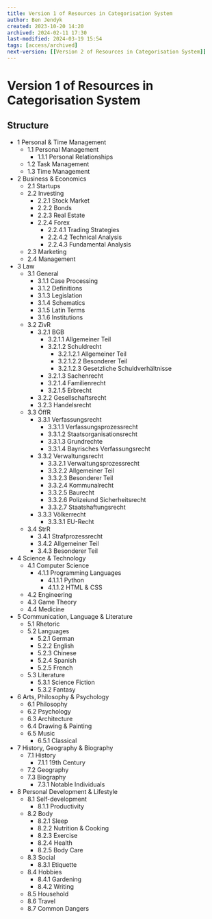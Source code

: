 ```yaml
---
title: Version 1 of Resources in Categorisation System
author: Ben Jendyk
created: 2023-10-20 14:20
archived: 2024-02-11 17:30
last-modified: 2024-03-19 15:54
tags: [access/archived]
next-version: [[Version 2 of Resources in Categorisation System]]
---
```


# Version 1 of Resources in Categorisation System

## Structure

- 1 Personal & Time Management
	- 1.1 Personal Management
		- 1.1.1 Personal Relationships
	 - 1.2 Task Management
	 - 1.3 Time Management
- 2 Business & Economics
	- 2.1 Startups
	- 2.2 Investing
		 - 2.2.1 Stock Market
		 - 2.2.2 Bonds
		 - 2.2.3 Real Estate
		 - 2.2.4 Forex
			 - 2.2.4.1 Trading Strategies
			 - 2.2.4.2 Technical Analysis
			 - 2.2.4.3 Fundamental Analysis          
	- 2.3 Marketing
	- 2.4 Management
- 3 Law
	 - 3.1 General
		  - 3.1.1 Case Processing
		  - 3.1.2 Definitions
		  - 3.1.3 Legislation
		  - 3.1.4 Schematics
		  - 3.1.5 Latin Terms
		  - 3.1.6 Institutions
	 - 3.2 ZivR
		  - 3.2.1 BGB
			- 3.2.1.1 Allgemeiner Teil
			- 3.2.1.2 Schuldrecht
				- 3.2.1.2.1 Allgemeiner Teil
				 - 3.2.1.2.2 Besonderer Teil
				 - 3.2.1.2.3 Gesetzliche Schuldverhältnisse
			- 3.2.1.3 Sachenrecht
			- 3.2.1.4 Familienrecht
			- 3.2.1.5 Erbrecht
		  - 3.2.2 Gesellschaftsrecht
		  - 3.2.3 Handelsrecht
	 - 3.3 ÖffR
		- 3.3.1 Verfassungsrecht
			- 3.3.1.1 Verfassungsprozessrecht
			- 3.3.1.2 Staatsorganisationsrecht
			- 3.3.1.3 Grundrechte
			- 3.3.1.4 Bayrisches Verfassungsrecht 
		- 3.3.2 Verwaltungsrecht
			- 3.3.2.1 Verwaltungsprozessrecht
			- 3.3.2.2 Allgemeiner Teil
			- 3.3.2.3 Besonderer Teil
			- 3.3.2.4 Kommunalrecht
			- 3.3.2.5 Baurecht
			- 3.3.2.6 Polizeiund Sicherheitsrecht
			- 3.3.2.7 Staatshaftungsrecht
		- 3.3.3 Völkerrecht
			- 3.3.3.1 EU-Recht
	 - 3.4 StrR
		- 3.4.1 Strafprozessrecht
		 - 3.4.2 Allgemeiner Teil
		 - 3.4.3 Besonderer Teil
- 4 Science & Technology
	 - 4.1 Computer Science
		  - 4.1.1 Programming Languages
			- 4.1.1.1 Python
			- 4.1.1.2 HTML & CSS
	 - 4.2 Engineering
	 - 4.3 Game Theory
	 - 4.4 Medicine
- 5 Communication, Language & Literature
	 - 5.1 Rhetoric
	 - 5.2 Languages
		  - 5.2.1 German
		  - 5.2.2 English
		  - 5.2.3 Chinese
		  - 5.2.4 Spanish
		  - 5.2.5 French
	 - 5.3 Literature
		 - 5.3.1 Science Fiction 
		 - 5.3.2 Fantasy
 - 6 Arts, Philosophy & Psychology  
	 - 6.1 Philosophy
	 - 6.2 Psychology
	 - 6.3 Architecture
	 - 6.4 Drawing & Painting
	 - 6.5 Music
		  - 6.5.1 Classical
- 7 History, Geography & Biography
	 - 7.1 History
		  - 7.1.1 19th Century
	 - 7.2 Geography
	 - 7.3 Biography
		  - 7.3.1 Notable Individuals
- 8 Personal Development & Lifestyle
	 - 8.1 Self-development
		  - 8.1.1 Productivity
	 - 8.2 Body
		  - 8.2.1 Sleep
		  - 8.2.2 Nutrition & Cooking
		  - 8.2.3 Exercise
		  - 8.2.4 Health
		  - 8.2.5 Body Care
	 - 8.3 Social
		  - 8.3.1 Etiquette
	 - 8.4 Hobbies
		  - 8.4.1 Gardening
		  - 8.4.2 Writing
	 - 8.5 Household
	 - 8.6 Travel
	 - 8.7 Common Dangers
